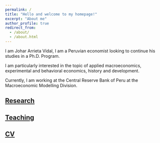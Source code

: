 ```yaml
---
permalink: /
title: "Hello and welcome to my homepage!"
excerpt: "About me"
author_profile: true
redirect_from: 
  - /about/
  - /about.html
---
```


I am Johar Arrieta Vidal, I am a Peruvian economist looking to continue his studies in a Ph.D. Program. 

I am particularly interested in the topic of applied macroeconomics, experimental and behavioral economics, history and development.

Currently, I am working at the Central Reserve Bank of Peru at the Macroeconomic Modelling Division. 

## [Research](research)

## [Teaching](teaching)

## [CV](cv)
